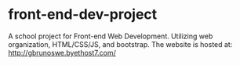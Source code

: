 # front-end-dev-project
A school project for Front-end Web Development. Utilizing web organization, HTML/CSS/JS, and bootstrap. The website is hosted at: http://gbrunoswe.byethost7.com/
